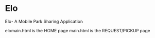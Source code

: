 # Elo
Elo- A Mobile Park Sharing Application


elomain.html is the HOME page
main.html is the REQUEST/PICKUP page

